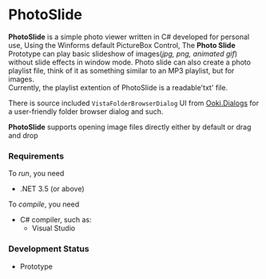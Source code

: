 # PhotoSlide 

<b>PhotoSlide</b> is a simple photo viewer written in C# developed for personal use, Using the Winforms default PictureBox Control, The <b>Photo Slide</b> Prototype can play basic slideshow of images(*jpg, png, animated gif*) without slide effects in window mode. Photo slide can also create a photo playlist file, think of it as something similar to an MP3 playlist, but for images. <br>
Currently, the playlist extention of PhotoSlide is a readable'txt' file.

There is source included `VistaFolderBrowserDialog` UI from [Ooki.Dialogs](http://www.ookii.org/software/dialogs/) for a user-friendly folder browser dialog and such.

<b>PhotoSlide</b> supports opening image files directly either by default or drag and drop<br>

### Requirements
To *run*, you need

* .NET 3.5 (or above)

To *compile*, you need

* C# compiler, such as:
	* Visual Studio

### Development Status
* Prototype
